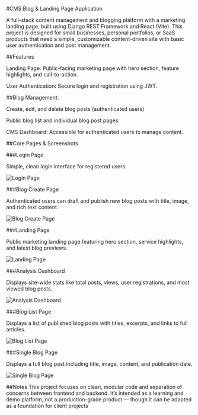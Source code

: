 #CMS Blog & Landing Page Application

A full-stack content management and blogging platform with a marketing landing page, built using Django REST Framework and React (Vite). This project is designed for small businesses, personal portfolios, or SaaS products that need a simple, customizable content-driven site with basic user authentication and post management.

##Features

Landing Page: Public-facing marketing page with hero section, feature highlights, and call-to-action.

User Authentication: Secure login and registration using JWT.

##Blog Management:

Create, edit, and delete blog posts (authenticated users)

Public blog list and individual blog post pages

CMS Dashboard: Accessible for authenticated users to manage content.

##Core Pages & Screenshots

###Login Page

Simple, clean login interface for registered users.

![Login Page](screenshots/login_page.png)

###Blog Create Page

Authenticated users can draft and publish new blog posts with title, image, and rich text content.

![Blog Create Page](screenshots/blog_create_form.png)

###Landing Page

Public marketing landing page featuring hero section, service highlights, and latest blog previews.

![Landing Page](screenshots/landingpage.png)


###Analysis Dashboard

Displays site-wide stats like total posts, views, user registrations, and most viewed blog posts.

![Analysis Dashboard](screenshots/dashboard_analysis.png)


###Blog List Page

Displays a list of published blog posts with titles, excerpts, and links to full articles.

![Blog List Page](screenshots/blogs_feed.png)

###Single Blog Page

Displays a full blog post including title, image, content, and publication date.

![Single Blog Page](screenshots/blog_detail_page.png)

##Notes
This project focuses on clean, modular code and separation of concerns between frontend and backend. It’s intended as a learning and demo platform, not a production-grade product — though it can be adapted as a foundation for client projects